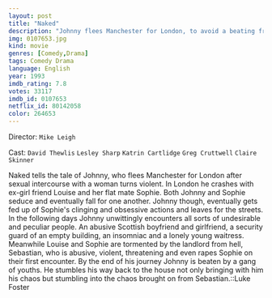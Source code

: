 ```yaml
---
layout: post
title: "Naked"
description: "Johnny flees Manchester for London, to avoid a beating from the family of a girl he has raped. There he finds an old girlfriend, and spends some time homeless, spending much of his time ranting at strangers, and meeting characters in plights very much like his own..."
img: 0107653.jpg
kind: movie
genres: [Comedy,Drama]
tags: Comedy Drama 
language: English
year: 1993
imdb_rating: 7.8
votes: 33117
imdb_id: 0107653
netflix_id: 80142058
color: 264653
---
```

Director: `Mike Leigh`  

Cast: `David Thewlis` `Lesley Sharp` `Katrin Cartlidge` `Greg Cruttwell` `Claire Skinner` 

Naked tells the tale of Johnny, who flees Manchester for London after sexual intercourse with a woman turns violent. In London he crashes with ex-girl friend Louise and her flat mate Sophie. Both Johnny and Sophie seduce and eventually fall for one another. Johnny though, eventually gets fed up of Sophie's clinging and obsessive actions and leaves for the streets. In the following days Johnny unwittingly encounters all sorts of undesirable and peculiar people. An abusive Scottish boyfriend and girlfriend, a security guard of an empty building, an insomniac and a lonely young waitress. Meanwhile Louise and Sophie are tormented by the landlord from hell, Sebastian, who is abusive, violent, threatening and even rapes Sophie on their first encounter. By the end of his journey Johnny is beaten by a gang of youths. He stumbles his way back to the house not only bringing with him his chaos but stumbling into the chaos brought on from Sebastian.::Luke Foster